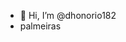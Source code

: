 - 👋 Hi, I’m @dhonorio182
- palmeiras 

<!---
dhonorio182/dhonorio182 is a ✨ special ✨ repository because its `README.md` (this file) appears on your GitHub profile.
You can click the Preview link to take a look at your changes.
--->
